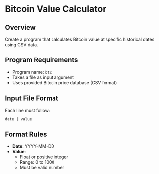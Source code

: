 # Bitcoin Value Calculator

## Overview
Create a program that calculates Bitcoin value at specific historical dates using CSV data.

## Program Requirements
- Program name: `btc`
- Takes a file as input argument
- Uses provided Bitcoin price database (CSV format)

## Input File Format
Each line must follow:
```
date | value
```

## Format Rules
- **Date**: YYYY-MM-DD
- **Value**: 
    - Float or positive integer
    - Range: 0 to 1000
    - Must be valid number